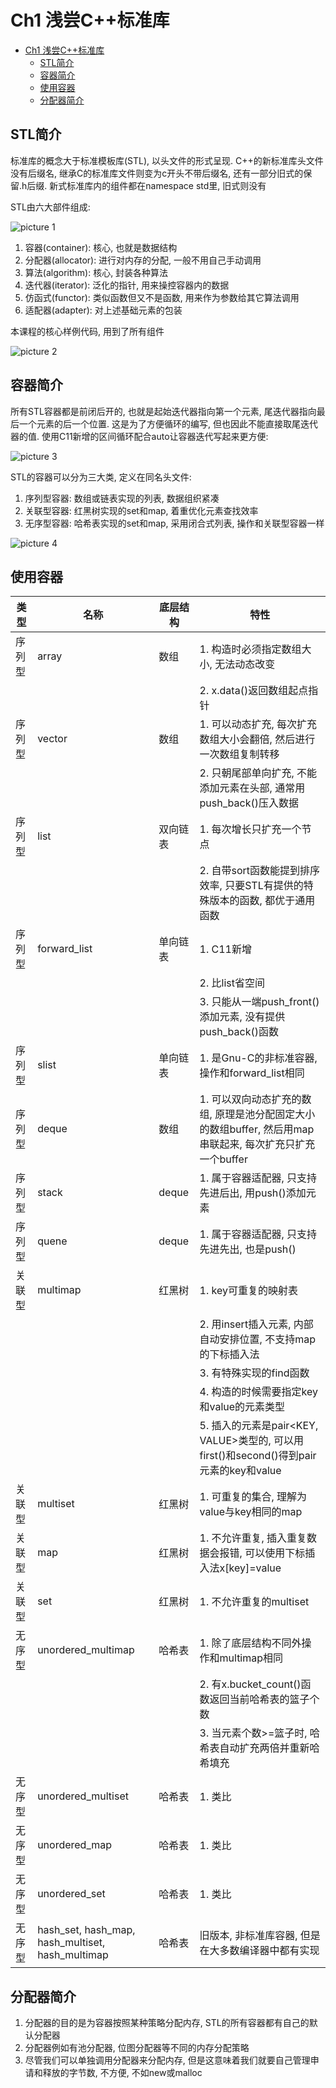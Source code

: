 # Ch1 浅尝C++标准库

- [Ch1 浅尝C++标准库](#ch1-浅尝c标准库)
  - [STL简介](#stl简介)
  - [容器简介](#容器简介)
  - [使用容器](#使用容器)
  - [分配器简介](#分配器简介)

## STL简介

标准库的概念大于标准模板库(STL), 以头文件的形式呈现. C++的新标准库头文件没有后缀名, 继承C的标准库文件则变为c开头不带后缀名, 还有一部分旧式的保留.h后缀. 新式标准库内的组件都在namespace std里, 旧式则没有

STL由六大部件组成:

![picture 1](Media/3390b072ff81b7536ef47e2016fb7ecb098e9b98c447ac52c0c81bd7f892faa1.png) 

1. 容器(container): 核心, 也就是数据结构
2. 分配器(allocator): 进行对内存的分配, 一般不用自己手动调用
3. 算法(algorithm): 核心, 封装各种算法
4. 迭代器(iterator): 泛化的指针, 用来操控容器内的数据
5. 仿函式(functor): 类似函数但又不是函数, 用来作为参数给其它算法调用
6. 适配器(adapter): 对上述基础元素的包装

本课程的核心样例代码, 用到了所有组件

![picture 2](Media/ef614ae42bdeadf2a726bd2519013f318afe452fd07b52dece891a7b75fe97f4.png)  

## 容器简介

所有STL容器都是前闭后开的, 也就是起始迭代器指向第一个元素, 尾迭代器指向最后一个元素的后一个位置. 这是为了方便循环的编写, 但也因此不能直接取尾迭代器的值. 使用C11新增的区间循环配合auto让容器迭代写起来更方便:

![picture 3](Media/8f4894155b3e47a7abc7f1436ed83e08145b3531f645ad92bf2f5ec017353791.png)  

STL的容器可以分为三大类, 定义在同名头文件:
1. 序列型容器: 数组或链表实现的列表, 数据组织紧凑
2. 关联型容器: 红黑树实现的set和map, 着重优化元素查找效率
3. 无序型容器: 哈希表实现的set和map, 采用闭合式列表, 操作和关联型容器一样

![picture 4](Media/80f74180040e3f7c476951d978b8df53c9bcd31ec50f9384813834ca1afb26ca.png) 

## 使用容器


|类型  |名称  |底层结构  |特性  |
|---------|---------|---------|---------|
|序列型     |  array       |    数组     |    1. 构造时必须指定数组大小, 无法动态改变      |
|     |         |         |    2. x.data()返回数组起点指针     |
|序列型     |   vector      |   数组      |    1. 可以动态扩充, 每次扩充数组大小会翻倍, 然后进行一次数组复制转移     |
|     |         |         |   2. 只朝尾部单向扩充, 不能添加元素在头部, 通常用push_back()压入数据      |
|序列型     |    list     |    双向链表     |   1. 每次增长只扩充一个节点      |
|     |         |         |    2. 自带sort函数能提到排序效率, 只要STL有提供的特殊版本的函数, 都优于通用函数     |
|序列型     |    forward_list     |    单向链表     |    1. C11新增     |
|     |         |         |    2. 比list省空间     |
|     |         |         |    3. 只能从一端push_front()添加元素, 没有提供push_back()函数     |
|序列型     |    slist     |    单向链表     |    1. 是Gnu-C的非标准容器, 操作和forward_list相同     |
|序列型     |    deque     |    数组     |    1. 可以双向动态扩充的数组, 原理是池分配固定大小的数组buffer, 然后用map串联起来, 每次扩充只扩充一个buffer     |
|序列型     |   stack      |   deque      |    1. 属于容器适配器, 只支持先进后出, 用push()添加元素     |
|序列型     |    quene     |    deque     |    1. 属于容器适配器, 只支持先进先出, 也是push()     |
|关联型     |    multimap     |    红黑树     |    1. key可重复的映射表     |
|     |         |         |    2. 用insert插入元素, 内部自动安排位置, 不支持map的下标插入法     |
|     |         |         |    3. 有特殊实现的find函数     |
|     |         |         |     4. 构造的时候需要指定key和value的元素类型    |
|     |         |         |    5. 插入的元素是pair<KEY, VALUE>类型的, 可以用first()和second()得到pair元素的key和value     |
|关联型     |   multiset      |    红黑树     |    1. 可重复的集合, 理解为value与key相同的map     |
|关联型     |    map     |     红黑树    |    1. 不允许重复, 插入重复数据会报错, 可以使用下标插入法x[key]=value     |
|关联型     |    set     |    红黑树     |    1. 不允许重复的multiset     |
|无序型     |    unordered_multimap     |    哈希表     |    1. 除了底层结构不同外操作和multimap相同     |
|     |         |         |    2. 有x.bucket_count()函数返回当前哈希表的篮子个数     |
|     |         |         |    3. 当元素个数>=篮子时, 哈希表自动扩充两倍并重新哈希填充     |
|无序型     |    unordered_multiset     |    哈希表     |     1. 类比    |
|无序型     |    unordered_map     |    哈希表     |    1. 类比     |
|无序型     |     unordered_set    |    哈希表     |     1. 类比    |
|无序型     |   hash_set, hash_map, hash_multiset, hash_multimap      |    哈希表     |    旧版本, 非标准库容器, 但是在大多数编译器中都有实现     |

## 分配器简介

1. 分配器的目的是为容器按照某种策略分配内存, STL的所有容器都有自己的默认分配器
2. 分配器例如有池分配器, 位图分配器等不同的内存分配策略
3. 尽管我们可以单独调用分配器来分配内存, 但是这意味着我们就要自己管理申请和释放的字节数, 不方便, 不如new或malloc